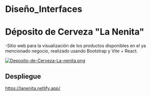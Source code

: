 # Diseño_Interfaces

<h1>Déposito de Cerveza "La Nenita"</h1>

-Sitio web para la visualización de los productos disponibles en el ya mencionado negocio, realizado usando Bootstrap y Vite + React.

[![Deposito-de-Cerveza-La-nenita.png](https://i.postimg.cc/NFNRmGnC/Deposito-de-Cerveza-La-nenita.png)](https://postimg.cc/WqkDPVT0)


<h2>Despliegue</h2>


https://lanenita.netlify.app/